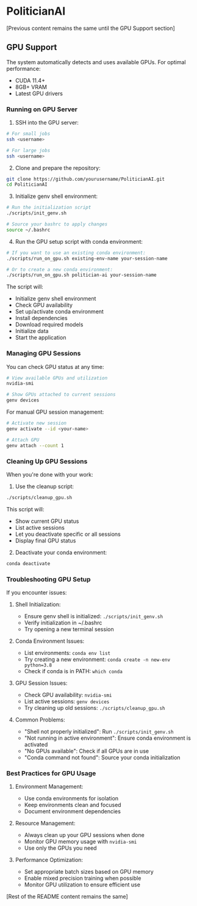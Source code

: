 # PoliticianAI

[Previous content remains the same until the GPU Support section]

## GPU Support

The system automatically detects and uses available GPUs. For optimal performance:
- CUDA 11.4+
- 8GB+ VRAM
- Latest GPU drivers

### Running on GPU Server

1. SSH into the GPU server:
```bash
# For small jobs
ssh <username>

# For large jobs
ssh <username>
```

2. Clone and prepare the repository:
```bash
git clone https://github.com/yourusername/PoliticianAI.git
cd PoliticianAI
```

3. Initialize genv shell environment:
```bash
# Run the initialization script
./scripts/init_genv.sh

# Source your bashrc to apply changes
source ~/.bashrc
```

4. Run the GPU setup script with conda environment:
```bash
# If you want to use an existing conda environment:
./scripts/run_on_gpu.sh existing-env-name your-session-name

# Or to create a new conda environment:
./scripts/run_on_gpu.sh politician-ai your-session-name
```

The script will:
- Initialize genv shell environment
- Check GPU availability
- Set up/activate conda environment
- Install dependencies
- Download required models
- Initialize data
- Start the application

### Managing GPU Sessions

You can check GPU status at any time:
```bash
# View available GPUs and utilization
nvidia-smi

# Show GPUs attached to current sessions
genv devices
```

For manual GPU session management:
```bash
# Activate new session
genv activate --id <your-name>

# Attach GPU
genv attach --count 1
```

### Cleaning Up GPU Sessions

When you're done with your work:

1. Use the cleanup script:
```bash
./scripts/cleanup_gpu.sh
```
This script will:
- Show current GPU status
- List active sessions
- Let you deactivate specific or all sessions
- Display final GPU status

2. Deactivate your conda environment:
```bash
conda deactivate
```

### Troubleshooting GPU Setup

If you encounter issues:

1. Shell Initialization:
   - Ensure genv shell is initialized: `./scripts/init_genv.sh`
   - Verify initialization in ~/.bashrc
   - Try opening a new terminal session

2. Conda Environment Issues:
   - List environments: `conda env list`
   - Try creating a new environment: `conda create -n new-env python=3.8`
   - Check if conda is in PATH: `which conda`

3. GPU Session Issues:
   - Check GPU availability: `nvidia-smi`
   - List active sessions: `genv devices`
   - Try cleaning up old sessions: `./scripts/cleanup_gpu.sh`

4. Common Problems:
   - "Shell not properly initialized": Run `./scripts/init_genv.sh`
   - "Not running in active environment": Ensure conda environment is activated
   - "No GPUs available": Check if all GPUs are in use
   - "Conda command not found": Source your conda initialization

### Best Practices for GPU Usage

1. Environment Management:
   - Use conda environments for isolation
   - Keep environments clean and focused
   - Document environment dependencies

2. Resource Management:
   - Always clean up your GPU sessions when done
   - Monitor GPU memory usage with `nvidia-smi`
   - Use only the GPUs you need

3. Performance Optimization:
   - Set appropriate batch sizes based on GPU memory
   - Enable mixed precision training when possible
   - Monitor GPU utilization to ensure efficient use

[Rest of the README content remains the same]
